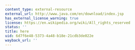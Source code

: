 ```yaml
---
content_type: external-resource
external_url: http://www.java.com/en/download/index.jsp
has_external_license_warning: true
license: https://en.wikipedia.org/wiki/All_rights_reserved
status: ''
title: here
uid: 6d7f6e48-5373-4a48-b18e-21cdb3de022e
wayback_url: ''
---
```

